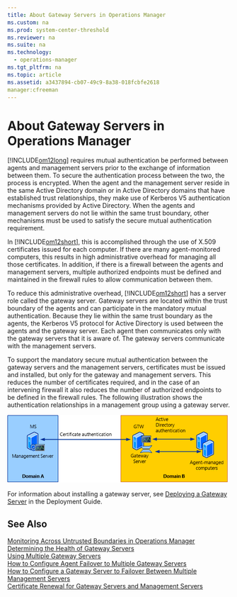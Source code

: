 ```yaml
---
title: About Gateway Servers in Operations Manager
ms.custom: na
ms.prod: system-center-threshold
ms.reviewer: na
ms.suite: na
ms.technology: 
  - operations-manager
ms.tgt_pltfrm: na
ms.topic: article
ms.assetid: a3437894-cb07-49c9-8a38-018fcbfe2618
manager:cfreeman
---
```

# About Gateway Servers in Operations Manager
[!INCLUDE[om12long](../../om/manage//om12long_md.md)] requires mutual authentication be performed between agents and management servers prior to the exchange of information between them.  To secure the authentication process between the two, the process is encrypted.  When the agent and the management server reside in the same Active Directory domain or in Active Directory domains that have established trust relationships, they make use of Kerberos V5 authentication mechanisms provided by Active Directory. When the agents and management servers do not lie within the same trust boundary, other mechanisms must be used to satisfy the secure mutual authentication requirement.  
  
In [!INCLUDE[om12short](../../om/manage//om12short_md.md)], this is accomplished through the use of X.509 certificates issued for each computer. If there are many agent\-monitored computers, this results in high administrative overhead for managing all those certificates.  In addition, if there is a firewall between the agents and management servers, multiple authorized endpoints must be defined and maintained in the firewall rules to allow communication between them.  
  
To reduce this administrative overhead, [!INCLUDE[om12short](../../om/manage//om12short_md.md)] has a server role called the gateway server. Gateway servers are located within the trust boundary of the agents and can participate in the mandatory mutual authentication. Because they lie within the same trust boundary as the agents, the Kerberos V5 protocol for Active Directory is used between the agents and the gateway server. Each agent then communicates only with the gateway servers that it is aware of. The gateway servers communicate with the management servers.  
  
To support the mandatory secure mutual authentication between the gateway servers and the management servers, certificates must be issued and installed, but only for the gateway and management servers. This reduces the number of certificates required, and in the case of an intervening firewall it also reduces the number of authorized endpoints to be defined in the firewall rules. The following illustration shows the authentication relationships in a management group using a gateway server.  
  
![Authentication with gateway server](../../om/manage//OM12Gateway.gif "OM12Gateway")  
  
For information about installing a gateway server, see [Deploying a Gateway Server](http://go.microsoft.com/fwlink/p/?LinkId=231391) in the Deployment Guide.  
  
## See Also  
[Monitoring Across Untrusted Boundaries in Operations Manager](../../om/manage/Monitoring-Across-Untrusted-Boundaries-in-Operations-Manager.md)  
[Determining the Health of Gateway Servers](../../om/manage/Determining-the-Health-of-Gateway-Servers.md)  
[Using Multiple Gateway Servers](../../om/manage/Using-Multiple-Gateway-Servers.md)  
[How to Configure Agent Failover to Multiple Gateway Servers](../../om/manage/How-to-Configure-Agent-Failover-to-Multiple-Gateway-Servers.md)  
[How to Configure a Gateway Server to Failover Between Multiple Management Servers](../../om/manage/How-to-Configure-a-Gateway-Server-to-Failover-Between-Multiple-Management-Servers.md)  
[Certificate Renewal for Gateway Servers and Management Servers](../../om/manage/Certificate-Renewal-for-Gateway-Servers-and-Management-Servers.md)  
  
